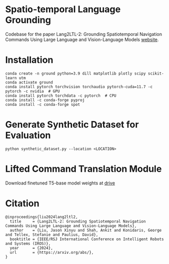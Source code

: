 # Spatio-temporal Language Grounding
Codebase for the paper Lang2LTL-2: Grounding Spatiotemporal Navigation Commands Using Large Language and Vision-Language Models [website](https://spatiotemporal-ground.github.io/).


# Installation
```
conda create -n ground python=3.9 dill matplotlib plotly scipy scikit-learn utm
conda activate ground
conda install pytorch torchvision torchaudio pytorch-cuda=11.7 -c pytorch -c nvidia  # GPU
conda install pytorch torchdata -c pytorch  # CPU
conda install -c conda-forge pyproj
conda install -c conda-forge spot
```


# Generate Synthetic Dataset for Evaluation
```
python synthetic_dataset.py --location <LOCATION>
```


# Lifted Command Translation Module
Download finetuned T5-base model weights at [drive](https://drive.google.com/drive/folders/1rZl8tblyVj-pZZW4OgbO1NJwMIT2fwx9?usp=sharing)


# Citation
```
@inproceedings{liu2024lang2ltl2,
  title     = {Lang2LTL-2: Grounding Spatiotemporal Navigation Commands Using Large Language and Vision-Language Models},
  author    = {Liu, Jason Xinyu and Shah, Ankit and Konidaris, George and Tellex, Stefanie and Paulius, David},
  booktitle = {IEEE/RSJ International Conference on Intelligent Robots and Systems (IROS)},
  year      = {2024},
  url       = {https://arxiv.org/abs/},
}
```
